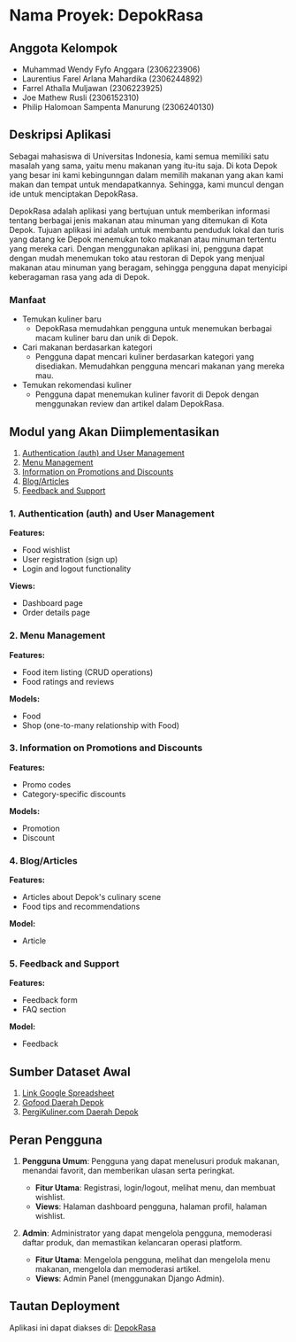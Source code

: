 # Nama Proyek: DepokRasa

## Anggota Kelompok
- Muhammad Wendy Fyfo Anggara (2306223906)
- Laurentius Farel Arlana Mahardika (2306244892)
- Farrel Athalla Muljawan (2306223925)
- Joe Mathew Rusli (2306152310)
- Philip Halomoan Sampenta Manurung (2306240130)

## Deskripsi Aplikasi
Sebagai mahasiswa di Universitas Indonesia, kami semua memiliki satu masalah yang sama, yaitu menu makanan yang itu-itu saja. Di kota Depok yang besar ini kami kebingunngan dalam memilih makanan yang akan kami makan dan tempat untuk mendapatkannya. Sehingga, kami muncul dengan ide untuk menciptakan DepokRasa. 

DepokRasa adalah aplikasi yang bertujuan untuk memberikan informasi tentang berbagai jenis makanan atau minuman yang ditemukan di Kota Depok. Tujuan aplikasi ini adalah untuk membantu penduduk lokal dan turis yang datang ke Depok menemukan toko makanan atau minuman tertentu yang mereka cari. Dengan menggunakan aplikasi ini, pengguna dapat dengan mudah menemukan toko atau restoran di Depok yang menjual makanan atau minuman yang beragam, sehingga pengguna dapat menyicipi keberagaman rasa yang ada di Depok.

### Manfaat
- Temukan kuliner baru
   - DepokRasa memudahkan pengguna untuk menemukan berbagai macam kuliner baru dan unik di Depok.
- Cari makanan berdasarkan kategori
   - Pengguna dapat mencari kuliner berdasarkan kategori yang disediakan. Memudahkan pengguna mencari makanan yang mereka mau.
- Temukan rekomendasi kuliner
   - Pengguna dapat menemukan kuliner favorit di Depok dengan menggunakan review dan artikel dalam DepokRasa.


## Modul yang Akan Diimplementasikan
1. [Authentication (auth) and User Management](#1-authentication-auth-and-user-management)
2. [Menu Management](#3-menu-management)
3. [Information on Promotions and Discounts](#5-information-on-promotions-and-discounts)
4. [Blog/Articles](#6-blogarticles)
5. [Feedback and Support](#7-feedback-and-support)

### 1. Authentication (auth) and User Management
**Features:**
- Food wishlist
- User registration (sign up)
- Login and logout functionality

**Views:**
- Dashboard page
- Order details page

### 2. Menu Management
**Features:**
- Food item listing (CRUD operations)
- Food ratings and reviews

**Models:**
- Food
- Shop (one-to-many relationship with Food)

### 3. Information on Promotions and Discounts
**Features:**
- Promo codes
- Category-specific discounts

**Models:**
- Promotion
- Discount

### 4. Blog/Articles
**Features:**
- Articles about Depok's culinary scene
- Food tips and recommendations

**Model:**
- Article

### 5. Feedback and Support
**Features:**
- Feedback form
- FAQ section

**Model:**
- Feedback

## Sumber Dataset Awal
1. [Link Google Spreadsheet](https://docs.google.com/spreadsheets/d/1kX3j5mdDwOSw6WzYEg5S7Ls4GGcUpeF5ypGo_OaXc88/edit?hl=id&gid=0#gid=0)
2. [Gofood Daerah Depok](https://gofood.co.id/jakarta/depok-restaurants)
3. [PergiKuliner.com Daerah Depok](https://pergikuliner.com/restoran/depok/)

## Peran Pengguna
1. **Pengguna Umum**: Pengguna yang dapat menelusuri produk makanan, menandai favorit, dan memberikan ulasan serta peringkat.
   - **Fitur Utama**: Registrasi, login/logout, melihat menu, dan membuat wishlist.
   - **Views**: Halaman dashboard pengguna, halaman profil, halaman wishlist.

2. **Admin**: Administrator yang dapat mengelola pengguna, memoderasi daftar produk, dan memastikan kelancaran operasi platform.
   - **Fitur Utama**: Mengelola pengguna, melihat dan mengelola menu makanan, mengelola dan memoderasi artikel.
   - **Views**: Admin Panel (menggunakan Django Admin).

## Tautan Deployment
Aplikasi ini dapat diakses di: [DepokRasa](http://muhammad-wendy-depokrasa.pbp.cs.ui.ac.id/)